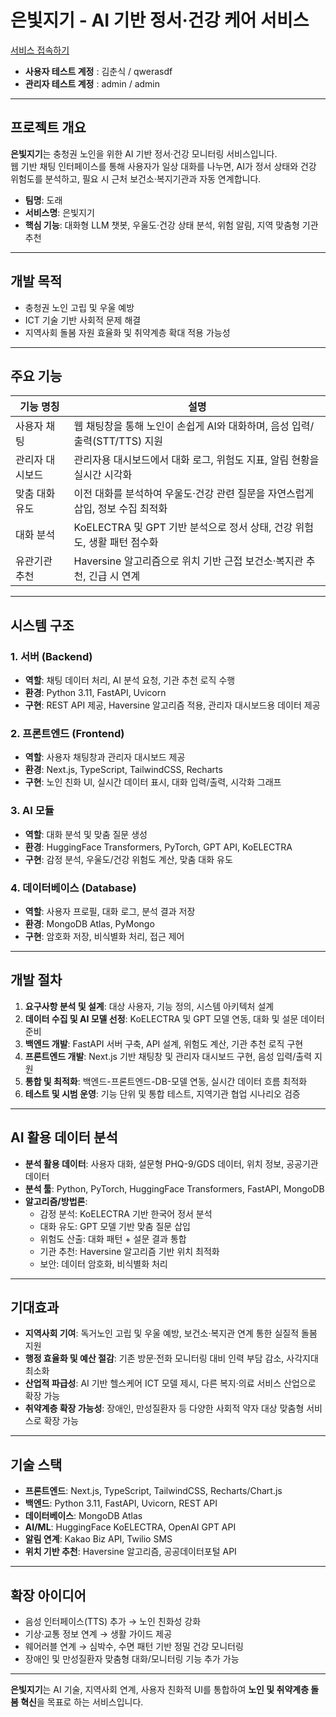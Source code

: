 # 은빛지기 - AI 기반 정서·건강 케어 서비스

[서비스 접속하기](https://eunbit.duckdns.org/)  
- **사용자 테스트 계정** : 김춘식 / qwerasdf
- **관리자 테스트 계정** : admin / admin

---

## 프로젝트 개요
**은빛지기**는 충청권 노인을 위한 AI 기반 정서·건강 모니터링 서비스입니다.  
웹 기반 채팅 인터페이스를 통해 사용자가 일상 대화를 나누면, AI가 정서 상태와 건강 위험도를 분석하고, 필요 시 근처 보건소·복지기관과 자동 연계합니다.  

- **팀명**: 도래  
- **서비스명**: 은빛지기  
- **핵심 기능**: 대화형 LLM 챗봇, 우울도·건강 상태 분석, 위험 알림, 지역 맞춤형 기관 추천  

---

## 개발 목적
- 충청권 노인 고립 및 우울 예방  
- ICT 기술 기반 사회적 문제 해결  
- 지역사회 돌봄 자원 효율화 및 취약계층 확대 적용 가능성  

---

## 주요 기능

| 기능 명칭 | 설명 |
|-----------|------|
| 사용자 채팅 | 웹 채팅창을 통해 노인이 손쉽게 AI와 대화하며, 음성 입력/출력(STT/TTS) 지원 |
| 관리자 대시보드 | 관리자용 대시보드에서 대화 로그, 위험도 지표, 알림 현황을 실시간 시각화 |
| 맞춤 대화 유도 | 이전 대화를 분석하여 우울도·건강 관련 질문을 자연스럽게 삽입, 정보 수집 최적화 |
| 대화 분석 | KoELECTRA 및 GPT 기반 분석으로 정서 상태, 건강 위험도, 생활 패턴 점수화 |
| 유관기관 추천 | Haversine 알고리즘으로 위치 기반 근접 보건소·복지관 추천, 긴급 시 연계 |

---

## 시스템 구조

### 1. 서버 (Backend)
- **역할**: 채팅 데이터 처리, AI 분석 요청, 기관 추천 로직 수행  
- **환경**: Python 3.11, FastAPI, Uvicorn  
- **구현**: REST API 제공, Haversine 알고리즘 적용, 관리자 대시보드용 데이터 제공  

### 2. 프론트엔드 (Frontend)
- **역할**: 사용자 채팅창과 관리자 대시보드 제공  
- **환경**: Next.js, TypeScript, TailwindCSS, Recharts  
- **구현**: 노인 친화 UI, 실시간 데이터 표시, 대화 입력/출력, 시각화 그래프  

### 3. AI 모듈
- **역할**: 대화 분석 및 맞춤 질문 생성  
- **환경**: HuggingFace Transformers, PyTorch, GPT API, KoELECTRA  
- **구현**: 감정 분석, 우울도/건강 위험도 계산, 맞춤 대화 유도  

### 4. 데이터베이스 (Database)
- **역할**: 사용자 프로필, 대화 로그, 분석 결과 저장  
- **환경**: MongoDB Atlas, PyMongo  
- **구현**: 암호화 저장, 비식별화 처리, 접근 제어  

---

## 개발 절차
1. **요구사항 분석 및 설계**: 대상 사용자, 기능 정의, 시스템 아키텍처 설계  
2. **데이터 수집 및 AI 모델 선정**: KoELECTRA 및 GPT 모델 연동, 대화 및 설문 데이터 준비  
3. **백엔드 개발**: FastAPI 서버 구축, API 설계, 위험도 계산, 기관 추천 로직 구현  
4. **프론트엔드 개발**: Next.js 기반 채팅창 및 관리자 대시보드 구현, 음성 입력/출력 지원  
5. **통합 및 최적화**: 백엔드-프론트엔드-DB-모델 연동, 실시간 데이터 흐름 최적화  
6. **테스트 및 시범 운영**: 기능 단위 및 통합 테스트, 지역기관 협업 시나리오 검증  

---

## AI 활용 데이터 분석

- **분석 활용 데이터**: 사용자 대화, 설문형 PHQ-9/GDS 데이터, 위치 정보, 공공기관 데이터  
- **분석 툴**: Python, PyTorch, HuggingFace Transformers, FastAPI, MongoDB  
- **알고리즘/방법론**:  
  - 감정 분석: KoELECTRA 기반 한국어 정서 분석  
  - 대화 유도: GPT 모델 기반 맞춤 질문 삽입  
  - 위험도 산출: 대화 패턴 + 설문 결과 통합  
  - 기관 추천: Haversine 알고리즘 기반 위치 최적화  
  - 보안: 데이터 암호화, 비식별화 처리  

---

## 기대효과

- **지역사회 기여**: 독거노인 고립 및 우울 예방, 보건소·복지관 연계 통한 실질적 돌봄 지원  
- **행정 효율화 및 예산 절감**: 기존 방문·전화 모니터링 대비 인력 부담 감소, 사각지대 최소화  
- **산업적 파급성**: AI 기반 헬스케어 ICT 모델 제시, 다른 복지·의료 서비스 산업으로 확장 가능  
- **취약계층 확장 가능성**: 장애인, 만성질환자 등 다양한 사회적 약자 대상 맞춤형 서비스로 확장 가능  

---

## 기술 스택

- **프론트엔드**: Next.js, TypeScript, TailwindCSS, Recharts/Chart.js  
- **백엔드**: Python 3.11, FastAPI, Uvicorn, REST API  
- **데이터베이스**: MongoDB Atlas  
- **AI/ML**: HuggingFace KoELECTRA, OpenAI GPT API  
- **알림 연계**: Kakao Biz API, Twilio SMS  
- **위치 기반 추천**: Haversine 알고리즘, 공공데이터포털 API  

---

## 확장 아이디어

- 음성 인터페이스(TTS) 추가 → 노인 친화성 강화  
- 기상·교통 정보 연계 → 생활 가이드 제공  
- 웨어러블 연계 → 심박수, 수면 패턴 기반 정밀 건강 모니터링  
- 장애인 및 만성질환자 맞춤형 대화/모니터링 기능 추가 가능  

---

**은빛지기**는 AI 기술, 지역사회 연계, 사용자 친화적 UI를 통합하여 **노인 및 취약계층 돌봄 혁신**을 목표로 하는 서비스입니다.  
